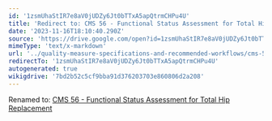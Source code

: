 ```yaml
---
id: '1zsmUhaStIR7e8aV0jUDZy6Jt0bTTxA5apQtrmCHPu4U'
title: 'Redirect to: CMS 56 - Functional Status Assessment for Total Hip Replacement'
date: '2023-11-16T18:10:40.290Z'
source: 'https://drive.google.com/open?id=1zsmUhaStIR7e8aV0jUDZy6Jt0bTTxA5apQtrmCHPu4U'
mimeType: 'text/x-markdown'
url: '../quality-measure-specifications-and-recommended-workflows/cms-56-functional-status-assessment-for-total-hip-replacement.md'
redirectTo: '1zsmUhaStIR7e8aV0jUDZy6Jt0bTTxA5apQtrmCHPu4U'
autogenerated: true
wikigdrive: '7bd2b52c5cf9bba91d376203703e860806d2a208'
---
```

Renamed to: [CMS 56 - Functional Status Assessment for Total Hip Replacement](../quality-measure-specifications-and-recommended-workflows/cms-56-functional-status-assessment-for-total-hip-replacement.md)
